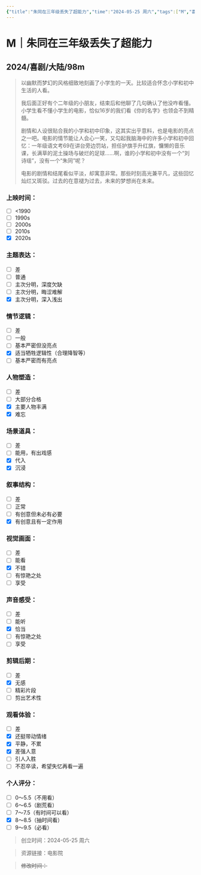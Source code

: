 ```yaml
---
{"title":"朱同在三年级丢失了超能力","time":"2024-05-25 周六","tags":["M","喜剧"],"rating":"8.5","dg-publish":true,"permalink":"/300 评价/M/新近看过/朱同在三年级丢失了超能力/","dgPassFrontmatter":true,"created":"2024-05-25T20:34:25.168+08:00","updated":"2024-05-25T23:33:13.656+08:00"}
---
```


# M｜朱同在三年级丢失了超能力
## 2024/喜剧/大陆/98m
>以幽默而梦幻的风格细致地刻画了小学生的一天。比较适合怀念小学和初中生活的人看。
>
>我后面正好有个二年级的小朋友，结束后和他聊了几句确认了他没咋看懂。小学生看不懂小学生的电影，恰似16岁的我们看《你的名字》也领会不到精髓。
>
>剧情和人设很贴合我的小学和初中印象，这其实出乎意料，也是电影的亮点之一吧。电影的情节能让人会心一笑，又勾起我脑海中的许多小学和初中回忆：一年级语文考69在讲台旁边罚站，担任护旗手升红旗，慵懒的音乐课，长满草的泥土操场与破烂的足球……啊，谁的小学和初中没有一个“刘诗瑶”，没有一个“朱同”呢？
>
>电影的剧情和结尾看似平淡，却寓意非常。那些时刻高光兼平凡，这些回忆灿烂又斑驳。过去的在意褪为过去，未来的梦想尚在未来。
### 上映时间：
- [ ] <1990
- [ ] 1990s
- [ ] 2000s
- [ ] 2010s
- [x] 2020s
### 主题表达：
- [ ] 差
- [ ] 普通
- [ ] 主次分明，深度欠缺
- [ ] 主次分明，晦涩难解
- [x] 主次分明，深入浅出
### 情节逻辑：
- [ ] 差
- [ ] 一般
- [ ] 基本严密但没亮点
- [x] 适当牺牲逻辑性（合理降智等）
- [ ] 基本严密而有亮点
### 人物塑造：
- [ ] 差
- [ ] 大部分合格
- [x] 主要人物丰满
- [x] 难忘
### 场景道具：
- [ ] 差
- [ ] 能用，有出戏感
- [x] 代入
- [x] 沉浸
### 叙事结构：
- [ ] 差
- [ ] 正常
- [ ] 有创意但未必有必要
- [x] 有创意且有一定作用
### 视觉画面：
- [ ] 差
- [ ] 能看
- [x] 不错
- [ ] 有惊艳之处
- [ ] 享受
### 声音感受：
- [ ] 差
- [ ] 能听
- [x] 恰当
- [ ] 有惊艳之处
- [ ] 享受
### 剪辑后期：
- [ ] 差
- [x] 无感
- [ ] 精彩片段
- [ ] 剪出艺术性
### 观看体验：
- [ ] 差
- [x] 还挺带动情绪
- [x] 平静，不累
- [x] 差强人意
- [ ] 引人入胜
- [ ] 不忍卒读，希望失忆再看一遍
### 个人评分：
- [ ] 0～5.5（不用看）
- [ ] 6～6.5（剧荒看）
- [ ] 7～7.5（有时间可以看）
- [x] 8～8.5（抽时间看）
- [ ] 9～9.5（必看）

>创立时间：2024-05-25 周六

>资源链接：电影院

>~~修改时间：~~



